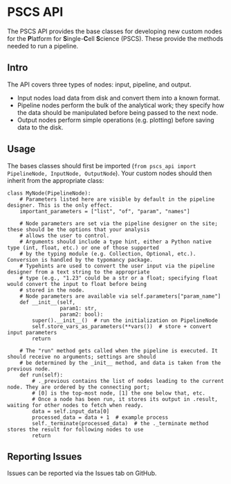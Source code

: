 # PSCS API

The PSCS API provides the base classes for developing new custom nodes for the **P**latform for **S**ingle-**C**ell
**S**cience (PSCS). These provide the methods needed to run a pipeline.
  
## Intro  

The API covers three types of nodes: input, pipeline, and output.  
  
- Input nodes load data from disk and convert them into a known format.  
- Pipeline nodes perform the bulk of the analytical work; they specify how the data should be manipulated before being
passed to the next node.
- Output nodes perform simple operations (e.g. plotting) before saving data to the disk.
  
##  Usage  
  
The bases classes should first be imported (`from pscs_api import PipelineNode, InputNode, OutputNode`). Your custom 
nodes should then inherit from the appropriate class:  
````Python3
class MyNode(PipelineNode):
    # Parameters listed here are visible by default in the pipeline designer. This is the only effect.
    important_parameters = ["list", "of", "param", "names"]
    
    # Node parameters are set via the pipeline designer on the site; these should be the options that your analysis
    # allows the user to control.
    # Arguments should include a type hint, either a Python native type (int, float, etc.) or one of those supported
    # by the typing module (e.g. Collection, Optional, etc.). Conversion is handled by the typomancy package.
    # Typehints are used to convert the user input via the pipeline designer from a text string to the appropriate 
    # type (e.g., "1.23" could be a str or a float; specifying float would convert the input to float before being 
    # stored in the node.
    # Node parameters are available via self.parameters["param_name"]
    def __init__(self, 
                 param1: str,
                 param2: bool):
        super().__init__()  # run the initialization on PipelineNode
        self.store_vars_as_parameters(**vars())  # store + convert input parameters
        return

    # The "run" method gets called when the pipeline is executed. It should receive no arguments; settings are should 
    # be determined by the _init__ method, and data is taken from the previous node.
    def run(self):
        # ._previous contains the list of nodes leading to the current node. They are ordered by the connecting port; 
        # [0] is the top-most node, [1] the one below that, etc.
        # Once a node has been run, it stores its output in .result, waiting for other nodes to fetch when ready.
        data = self.input_data[0]
        processed_data = data + 1  # example process
        self._terminate(processed_data)  # the ._terminate method stores the result for following nodes to use
        return
````

## Reporting Issues  
Issues can be reported via the Issues tab on GitHub.
